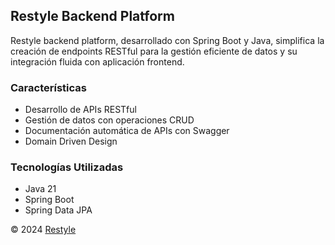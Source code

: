 ## Restyle Backend Platform
Restyle backend platform, desarrollado con Spring Boot y Java, 
simplifica la creación de endpoints RESTful para la gestión
eficiente de datos y su integración fluida con aplicación frontend.

### Características

- Desarrollo de APIs RESTful
- Gestión de datos con operaciones CRUD
- Documentación automática de APIs con Swagger
- Domain Driven Design

### Tecnologías Utilizadas

- Java 21
- Spring Boot
- Spring Data JPA

&copy; 2024 [Restyle](https://sw53-metasoft.github.io/ReStyle-Landing-Page/)